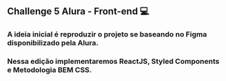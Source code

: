 ## Challenge 5 Alura - Front-end :computer:

### A ideia inicial é reproduzir o projeto se baseando no Figma disponibilizado pela Alura. 
### Nessa edição implementaremos ReactJS, Styled Components e Metodologia BEM CSS.

